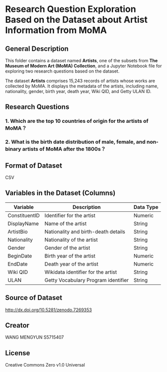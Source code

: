 # Research Question Exploration Based on the Dataset about Artist Information from MoMA


## General Description
This folder contains a dataset named **Artists**, one of the subsets from **The Museum of Modern Art (MoMA) Collection**, and a Jupyter Notebook file for exploring two research questions based on the dataset.

The dataset **Artists** comprises 15,243 records of artists whose works are collected by MoMA. It displays the metadata of the artists, including name, nationality, gender, birth year, death year, Wiki QID, and Getty ULAN ID.


## Research Questions
### 1. Which are the top 10 countries of origin for the artists of MoMA？
### 2. What is the birth date distribution of male, female, and non-binary artists of MoMA after the 1800s？


## Format of Dataset
CSV 


## Variables in the Dataset (Columns)

Variable        | Description                       | Data Type
--------------- | --------------------------------- | ---------
ConstituentID   | Identifier for the artist          | Numeric
DisplayName     | Name of the artist                 | String
ArtistBio       | Nationality and birth-death details   | String
Nationality     | Nationality of the artist          | String
Gender          | Gender of the artist               | String
BeginDate       | Birth year of the artist           | Numeric
EndDate         | Death year of the artist           | Numeric
Wiki QID        | Wikidata identifier for the artist | String
ULAN            | Getty Vocabulary Program identifier| String


## Source of Dataset
http://dx.doi.org/10.5281/zenodo.7269353


## Creator
WANG MENGYUN
S5715407


## License
Creative Commons Zero v1.0 Universal

